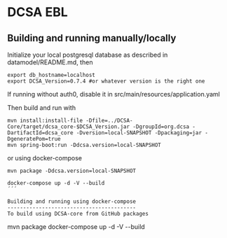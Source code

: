 # DCSA EBL

Building and running manually/locally
-------------------------------------

Initialize your local postgresql database as described in datamodel/README.md, then
```
export db_hostname=localhost
export DCSA_Version=0.7.4 #or whatever version is the right one
```
If running without auth0, disable it in src/main/resources/application.yaml

Then build and run with
```
mvn install:install-file -Dfile=../DCSA-Core/target/dcsa_core-$DCSA_Version.jar -DgroupId=org.dcsa -DartifactId=dcsa_core -Dversion=local-SNAPSHOT -Dpackaging=jar -DgeneratePom=true
mvn spring-boot:run -Ddcsa.version=local-SNAPSHOT

```
or using docker-compose

```
mvn package -Ddcsa.version=local-SNAPSHOT

docker-compose up -d -V --build
´´´

Building and running using docker-compose
-----------------------------------------
To build using DCSA-core from GitHub packages
```
mvn package
docker-compose up -d -V --build
```
